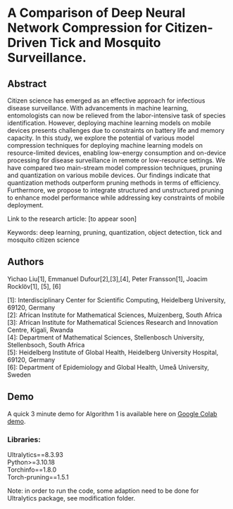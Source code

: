 # A Comparison of Deep Neural Network Compression for Citizen-Driven Tick and Mosquito Surveillance.

## Abstract
Citizen science has emerged as an effective approach for infectious disease surveillance. With advancements in machine learning, entomologists can now be relieved from the labor-intensive task of species identification. However, deploying machine learning models on mobile devices presents challenges due to constraints on battery life and memory capacity. In this study, we explore the potential of various model compression techniques for deploying machine learning models on resource-limited devices, enabling low-energy consumption and on-device processing for disease surveillance in remote or low-resource settings. We have compared two main-stream model compression techniques, pruning and quantization on various mobile devices. Our findings indicate that quantization methods outperform pruning methods in terms of efficiency. Furthermore, we propose to integrate structured and unstructured pruning to enhance model performance while addressing key constraints of mobile deployment.

Link to the research article: [to appear soon]

Keywords: deep learning, pruning, quantization, object detection, tick and mosquito citizen science
## Authors
Yichao Liu[1], Emmanuel Dufour[2],[3],[4], Peter Fransson[1], Joacim Rocklöv[1], [5], [6]

[1]: Interdisciplinary Center for Scientific Computing, Heidelberg University, 69120, Germany  
[2]: African Institute for Mathematical Sciences, Muizenberg, South Africa  
[3]: African Institute for Mathematical Sciences Research and Innovation Centre, Kigali, Rwanda  
[4]: Department of Mathematical Sciences, Stellenbosch University, Stellenbsoch, South Africa  
[5]: Heidelberg Institute of Global Health, Heidelberg University Hospital, 69120, Germany  
[6]: Department of Epidemiology and Global Health, Umeå University, Sweden  

## Demo

A quick 3 minute demo for Algorithm 1 is available here on <a href="https://colab.research.google.com/drive/1Lq1rPGPg3viidtC5pXP0AphMx-RxfTiA?usp=sharing">Google Colab demo</a>.

### Libraries:
Ultralytics==8.3.93  
Python>=3.10.18  
Torchinfo==1.8.0  
Torch-pruning==1.5.1  


Note: in order to run the code, some adaption need to be done for Ultralytics package, see modification folder.
